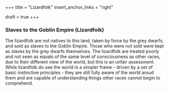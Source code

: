 +++
title = "Lizardfolk"
insert_anchor_links = "right"

draft = true
+++

### Slaves to the Goblin Empire (Lizardfolk)
The lizardfolk are not natives to this land, taken by force by the grey dwarfs, and sold as slaves to the Goblin Empire. Those who were not sold were kept as slaves by the grey dwarfs themselves.
The lizardfolk are treated poorly and not seen as equals of the same level of consciousness as other races, due to their different view of the world, but this is an unfair assessment. While lizardfolk do see the world in a simpler frame - driven by a set of basic instinctive principles - they are still fully aware of the world aroud them and are capable of understanding things other races cannot begin to comprehend.
